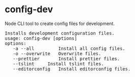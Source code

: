 # config-dev

Node CLI tool to create config files for development.

<pre>
Installs development configuration files.
usage: config-dev [options]
options:
   -a --all   		Install all config files.
   -o --overwrite	Overwrite files.
   --prettier		Install prettier files.
   --tslint		Install tslint files.
   --editorconfig	Install editorconfig files.
</pre>
